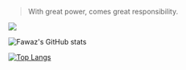 > With great power, comes great responsibility.

![](https://github.com/FawazBinSaleem/FawazBinSaleem/blob/main/spiderman-home-coming-leap-d9ltaq4h8p13h7ds.gif)

![Fawaz's GitHub stats](https://github-readme-stats.vercel.app/api?username=FawazBinSaleem&show_icons=true&theme=transparent&hide_border=true&layout=default&hide_title=true)


[![Top Langs](https://github-readme-stats.vercel.app/api/top-langs/?username=FawazBinSaleem&layout=compact&theme=transparent&hide_progress=true&hide_border=true&card_width=200)](https://github.com/anuraghazra/github-readme-stats)